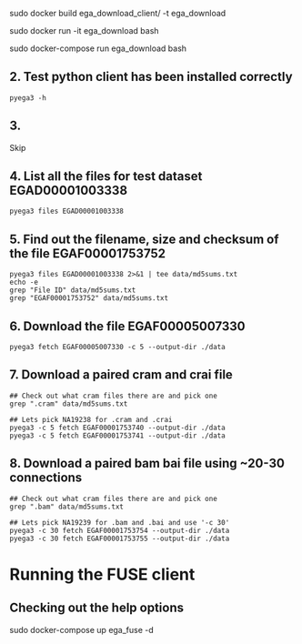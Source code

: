 sudo docker build ega_download_client/ -t ega_download

sudo docker run -it ega_download bash

sudo docker-compose run ega_download bash

## 2. Test python client has been installed correctly
```
pyega3 -h
```

## 3. 
Skip

## 4. List all the files for test dataset EGAD00001003338
```
pyega3 files EGAD00001003338
```

## 5. Find out the filename, size and checksum of the file EGAF00001753752
```
pyega3 files EGAD00001003338 2>&1 | tee data/md5sums.txt
echo -e 
grep "File ID" data/md5sums.txt 
grep "EGAF00001753752" data/md5sums.txt 
```

## 6. Download the file EGAF00005007330
```
pyega3 fetch EGAF00005007330 -c 5 --output-dir ./data
```

## 7. Download a paired cram and crai file 
```
## Check out what cram files there are and pick one
grep ".cram" data/md5sums.txt

## Lets pick NA19238 for .cram and .crai
pyega3 -c 5 fetch EGAF00001753740 --output-dir ./data
pyega3 -c 5 fetch EGAF00001753741 --output-dir ./data
```

## 8. Download a paired bam bai file using ~20-30 connections
```
## Check out what cram files there are and pick one
grep ".bam" data/md5sums.txt

## Lets pick NA19239 for .bam and .bai and use '-c 30'
pyega3 -c 30 fetch EGAF00001753754 --output-dir ./data
pyega3 -c 30 fetch EGAF00001753755 --output-dir ./data
```

# Running the FUSE client

## Checking out the help options
sudo docker-compose up ega_fuse -d
